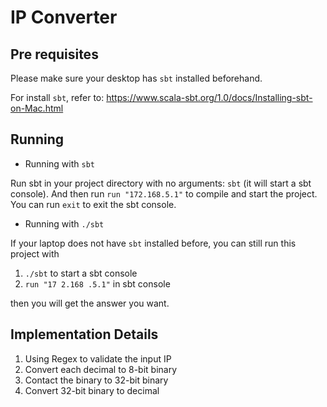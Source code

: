 # IP Converter

## Pre requisites
Please make sure your desktop has `sbt` installed beforehand.

For install `sbt`, refer to: https://www.scala-sbt.org/1.0/docs/Installing-sbt-on-Mac.html

## Running
- Running with `sbt`

Run sbt in your project directory with no arguments: `sbt` (it will start a sbt console).
And then run `run "172.168.5.1"` to compile and start the project.
You can run `exit` to exit the sbt console.

- Running with `./sbt`

If your laptop does not have `sbt` installed before, you can still run this project with
1. `./sbt` to start a sbt console 
2. `run "17 2.168 .5.1"` in sbt console

then you will get the answer you want.

## Implementation Details
1. Using Regex to validate the input IP
2. Convert each decimal to 8-bit binary
3. Contact the binary to 32-bit binary
4. Convert 32-bit binary to decimal
